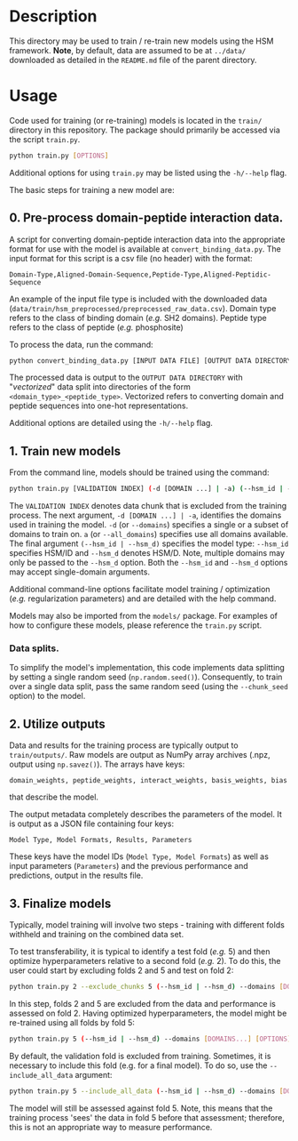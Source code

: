 # Description

This directory may be used to train / re-train new models using the HSM framework.  **Note**, by default, data are assumed to be at `../data/` downloaded as detailed in the `README.md` file of the parent directory. 

# Usage

Code used for training (or re-training) models is located in the `train/` directory in this repository. The package should primarily be accessed via the script `train.py`. 

```bash
python train.py [OPTIONS] 
```
Additional options for using `train.py` may be listed using the `-h/--help` flag. 

The basic steps for training a new model are:
## 0. Pre-process domain-peptide interaction data.

A script for converting domain-peptide interaction data into the appropriate format for use with the model is available at `convert_binding_data.py`. The input format for this script is a csv file (no header) with the format: 
```
Domain-Type,Aligned-Domain-Sequence,Peptide-Type,Aligned-Peptidic-Sequence
```
An example of the input file type is included with the downloaded data (`data/train/hsm_preprocessed/preprocessed_raw_data.csv`). Domain type refers to the class of binding domain (*e.g.* SH2 domains). Peptide type refers to the class of peptide (*e.g.* phosphosite)


To process the data, run the command:
```bash
python convert_binding_data.py [INPUT DATA FILE] [OUTPUT DATA DIRECTORY]
```
The processed data is output to the `OUTPUT DATA DIRECTORY` with "*vectorized*" data split into directories of the form `<domain_type>_<peptide_type>`. Vectorized refers to converting domain and peptide sequences into one-hot representations. 

Additional options are detailed using the `-h/--help` flag. 

## 1. Train new models

From the command line, models should be trained using the command:

```bash
python train.py [VALIDATION INDEX] (-d [DOMAIN ...] | -a) (--hsm_id | --hsm_d) 
```

The `VALIDATION INDEX` denotes data chunk that is excluded from the training process. The next argument, `-d [DOMAIN ...] | -a`, identifies the domains used in training the model. `-d` (or `--domains`) specifies a single or a subset of domains to train on. `a` (or `--all_domains`) specifies use all domains available. The final argument `(--hsm_id | --hsm_d)` specifies the model type: `--hsm_id` specifies HSM/ID and `--hsm_d` denotes HSM/D. Note, multiple domains may only be passed to the `--hsm_d` option. Both the `--hsm_id` and `--hsm_d` options may accept single-domain arguments. 

Additional command-line options facilitate model training / optimization (*e.g.* regularization parameters) and are detailed with the help command.

Models may also be imported from the `models/` package. For examples of how to configure these models, please reference the `train.py` script. 

### Data splits.
To simplify the model's implementation, this code implements data splitting by setting a single random seed (`np.random.seed()`). Consequently, to train over a single data split, pass the same random seed (using the `--chunk_seed` option) to the model.



## 2. Utilize outputs

Data and results for the training process are typically output to `train/outputs/`. Raw models are output as NumPy array archives (.npz, output using `np.savez()`). The arrays have keys:
```
domain_weights, peptide_weights, interact_weights, basis_weights, bias
``` 
that describe the model. 

The output metadata completely describes the parameters of the model. It is output as a JSON file containing four keys:
```
Model Type, Model Formats, Results, Parameters
```
These keys have the model IDs (`Model Type, Model Formats`) as well as input parameters (`Parameters`) and the previous performance and predictions, output in the results file. 


## 3. Finalize models

Typically, model training will involve two steps - training with different folds withheld and training on the combined data set. 

To test transferability, it is typical to identify a test fold (*e.g.* 5) and then optimize hyperparameters relative to a second fold (*e.g.* 2). To do this, the user could start by excluding folds 2 and 5 and test on fold 2:
```bash
python train.py 2 --exclude_chunks 5 (--hsm_id | --hsm_d) --domains [DOMAINS...] [OPTIONS]
```
In this step, folds 2 and 5 are excluded from the data and performance is assessed on fold 2. Having optimized hyperparameters, the model might be re-trained using all folds by fold 5:
```bash
python train.py 5 (--hsm_id | --hsm_d) --domains [DOMAINS...] [OPTIONS]
```

By default, the validation fold is excluded from training. Sometimes, it is necessary to include this fold (e.g. for a final model). To do so, use the `--include_all_data` argument:
```bash
python train.py 5 --include_all_data (--hsm_id | --hsm_d) --domains [DOMAINS...] [OPTIONS]
```
The model will still be assessed against fold 5. Note, this means that the training process 'sees' the data in fold 5 before that assessment; therefore, this is not an appropriate way to measure performance. 
